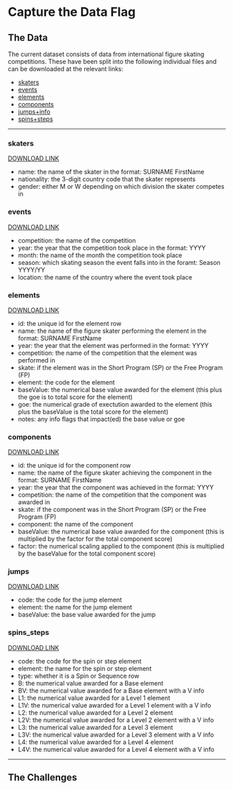 # Capture the Data Flag

## The Data

The current dataset consists of data from international figure skating competitions. These have been split into the following individual files and can be downloaded at the relevant links:

- [skaters](###-skaters)
- [events](###-events)
- [elements](###-elements)
- [components](###-components)
- [jumps+info](###-jumps+info)
- [spins+steps](###-spins+steps)

---

### skaters

[DOWNLOAD LINK]()

- name: the name of the skater in the format: SURNAME FirstName
- nationality: the 3-digit country code that the skater represents
- gender: either M or W depending on which division the skater competes in

### events

[DOWNLOAD LINK]()

- competition: the name of the competition
- year: the year that the competition took place in the format: YYYY
- month: the name of the month the competition took place
- season: which skating season the event falls into in the foramt: Season YYYY/YY
- location: the name of the country where the event took place

### elements

[DOWNLOAD LINK]()

- id: the unique id for the element row
- name: the name of the figure skater performing the element in the format: SURNAME FirstName
- year: the year that the element was performed in the format: YYYY
- competition: the name of the competition that the element was performed in
- skate: if the element was in the Short Program (SP) or the Free Program (FP)
- element: the code for the element
- baseValue: the numerical base value awarded for the element (this plus the goe is to total score for the element)
- goe: the numerical grade of exectution awarded to the element (this plus the baseValue is the total score for the element)
- notes: any info flags that impact(ed) the base value or goe

### components

[DOWNLOAD LINK]()

- id: the unique id for the component row
- name: the name of the figure skater achieving the component in the format: SURNAME FirstName
- year: the year that the component was achieved in the format: YYYY
- competition: the name of the competition that the component was awarded in
- skate: if the component was in the Short Program (SP) or the Free Program (FP)
- component: the name of the component
- baseValue: the numerical base value awarded for the component (this is multiplied by the factor for the total component score)
- factor: the numerical scaling applied to the component (this is multiplied by the baseValue for the total component score)

### jumps

[DOWNLOAD LINK]()

- code: the code for the jump element
- element: the name for the jump element
- baseValue: the base value awarded for the jump

### spins_steps

[DOWNLOAD LINK]()

- code: the code for the spin or step element
- element: the name for the spin or step element
- type: whether it is a Spin or Sequence row
- B: the numerical value awarded for a Base element
- BV: the numerical value awarded for a Base element with a V info
- L1: the numerical value awarded for a Level 1 element
- L1V: the numerical value awarded for a Level 1 element with a V info
- L2: the numerical value awarded for a Level 2 element
- L2V: the numerical value awarded for a Level 2 element with a V info
- L3: the numerical value awarded for a Level 3 element
- L3V: the numerical value awarded for a Level 3 element with a V info
- L4: the numerical value awarded for a Level 4 element
- L4V: the numerical value awarded for a Level 4 element with a V info

---

## The Challenges
